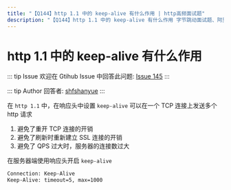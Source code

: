 ```yaml
---
title: "【Q144】http 1.1 中的 keep-alive 有什么作用 | http高频面试题"
description: "【Q144】http 1.1 中的 keep-alive 有什么作用 字节跳动面试题、阿里腾讯面试题、美团小米面试题。"
---
```


# http 1.1 中的 keep-alive 有什么作用

::: tip Issue
欢迎在 Gtihub Issue 中回答此问题: [Issue 145](https://github.com/shfshanyue/Daily-Question/issues/145)
:::

::: tip Author
回答者: [shfshanyue](https://github.com/shfshanyue)
:::

在 `http 1.1` 中，在响应头中设置 `keep-alive` 可以在一个 TCP 连接上发送多个 http 请求

1. 避免了重开 TCP 连接的开销
1. 避免了刷新时重新建立 SSL 连接的开销
1. 避免了 QPS 过大时，服务器的连接数过大

在服务器端使用响应头开启 `keep-alive`

```bash
Connection: Keep-Alive
Keep-Alive: timeout=5, max=1000
```
